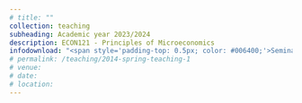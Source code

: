 ```yaml
---
# title: ""
collection: teaching
subheading: Academic year 2023/2024
description: ECON121 - Principles of Microeconomics
infodownload: "<span style='padding-top: 0.5px; color: #006400;'>Seminar leader</span>"
# permalink: /teaching/2014-spring-teaching-1
# venue: 
# date: 
# location: 
---
```



